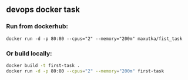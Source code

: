 ## devops docker task
### Run from dockerhub:

```shell
docker run -d -p 80:80 --cpus="2" --memory="200m" maxutka/fist_task
```

### Or build locally:
```bash
docker build -t first-task .
docker run -d -p 80:80 --cpus="2" --memory="200m" first-task
```